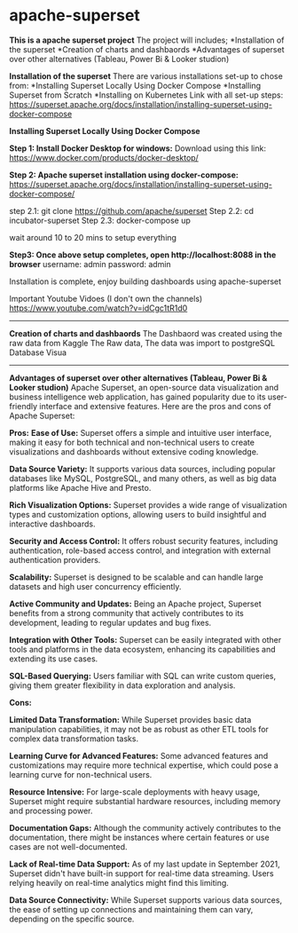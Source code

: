# apache-superset
**This is a apache superset project**
The project will includes;
*Installation of the superset
*Creation of charts and dashbaords
*Advantages of superset over other alternatives (Tableau, Power Bi & Looker studion)

**Installation of the superset**
There are various installations set-up to chose from:
*Installing Superset Locally Using Docker Compose
*Installing Superset from Scratch
*Installing on Kubernetes
Link with all set-up steps: https://superset.apache.org/docs/installation/installing-superset-using-docker-compose

**Installing Superset Locally Using Docker Compose**

**Step 1: Install Docker Desktop for windows:**
Download using this link: https://www.docker.com/products/docker-desktop/

**Step 2: Apache superset installation using docker-compose:**
https://superset.apache.org/docs/installation/installing-superset-using-docker-compose/

step 2.1: git clone https://github.com/apache/superset
Step 2.2: cd incubator-superset
Step 2.3: docker-compose up

wait around 10 to 20 mins to setup everything

**Step3: Once above setup completes, open http://localhost:8088 in the browser**
username: admin
password: admin

Installation is complete, enjoy building dashboards using apache-superset

Important Youtube Vidoes (I don't own the channels)
https://www.youtube.com/watch?v=idCgc1tR1d0

*******************************************************************
**Creation of charts and dashbaords**
The Dashbaord was created using the raw data from Kaggle
The Raw data, 
The data was import to postgreSQL Database
Visua
*******************************************************************
**Advantages of superset over other alternatives (Tableau, Power Bi & Looker studion)**
Apache Superset, an open-source data visualization and business intelligence web application, has gained popularity due to its user-friendly interface and extensive features. Here are the pros and cons of Apache Superset:

**Pros:**
**Ease of Use:** Superset offers a simple and intuitive user interface, making it easy for both technical and non-technical users to create visualizations and dashboards without extensive coding knowledge.

**Data Source Variety:** It supports various data sources, including popular databases like MySQL, PostgreSQL, and many others, as well as big data platforms like Apache Hive and Presto.

**Rich Visualization Options:** Superset provides a wide range of visualization types and customization options, allowing users to build insightful and interactive dashboards.

**Security and Access Control:** It offers robust security features, including authentication, role-based access control, and integration with external authentication providers.

**Scalability:** Superset is designed to be scalable and can handle large datasets and high user concurrency efficiently.

**Active Community and Updates:** Being an Apache project, Superset benefits from a strong community that actively contributes to its development, leading to regular updates and bug fixes.

**Integration with Other Tools:** Superset can be easily integrated with other tools and platforms in the data ecosystem, enhancing its capabilities and extending its use cases.

**SQL-Based Querying:** Users familiar with SQL can write custom queries, giving them greater flexibility in data exploration and analysis.

**Cons:**

**Limited Data Transformation:** While Superset provides basic data manipulation capabilities, it may not be as robust as other ETL tools for complex data transformation tasks.

**Learning Curve for Advanced Features:** Some advanced features and customizations may require more technical expertise, which could pose a learning curve for non-technical users.

**Resource Intensive:** For large-scale deployments with heavy usage, Superset might require substantial hardware resources, including memory and processing power.

**Documentation Gaps:** Although the community actively contributes to the documentation, there might be instances where certain features or use cases are not well-documented.

**Lack of Real-time Data Support:** As of my last update in September 2021, Superset didn't have built-in support for real-time data streaming. Users relying heavily on real-time analytics might find this limiting.

**Data Source Connectivity:** While Superset supports various data sources, the ease of setting up connections and maintaining them can vary, depending on the specific source.

